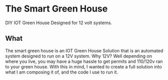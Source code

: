 # The Smart Green House
DIY IOT Green House Designed for 12 volt systems.

## What
The smart green house is an IOT Green House Solution that is an automated system designed to run on a 12V system.
Why 12V? Well depending on where you live, you may have a huge hassle to get permits and 110/120v ran to your green house. With this in mind, I wanted to create a full solution into what I am composing it of, and the code I use to run it.


